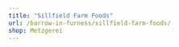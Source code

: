```yaml
---
title: "Sillfield Farm Foods"
url: /barrow-in-furness/sillfield-farm-foods/
shop: Metzgerei
---
```

